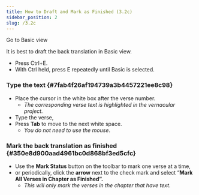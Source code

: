 ```yaml
---
title: How to Draft and Mark as Finished (3.2c)
sidebar_position: 2
slug: /3.2c
---
```




Go to Basic view


It is best to draft the back translation in Basic view.

- Press Ctrl+E.
- With Ctrl held, press E repeatedly until Basic is selected.

### Type the text {#7fab4f26af194739a3b4457221ee8c98}

- Place the cursor in the white box after the verse number.
	- _The corresponding verse text is highlighted in the vernacular project._
- Type the verse,
- Press **Tab** to move to the next white space.
	- _You do not need to use the mouse_.

### Mark the back translation as finished {#350e8d900aad4961bc0d868bf3ed5cfc}

- Use the **Mark Status** button on the toolbar to mark one verse at a time,
- or periodically, click the **arrow** next to the check mark and select “**Mark All Verses in Chapter as Finished”.**
	- _This will only mark the verses in the chapter that have text_.
